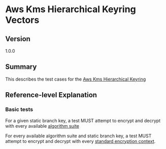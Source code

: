 [//]: # "Copyright Amazon.com Inc. or its affiliates. All Rights Reserved."
[//]: # "SPDX-License-Identifier: CC-BY-SA-4.0"

# Aws Kms Hierarchical Keyring Vectors

## Version

1.0.0

## Summary

This describes the test cases for the [Aws Kms Hierarchical Keyring](../../aws-kms/aws-kms-hierarchical-keyring.md)

## Reference-level Explanation

### Basic tests

For a given static branch key,
a test MUST attempt to encrypt and decrypt
with every available [algorithm suite](../../algorithm-suites.md#algorithm-suite-id)

For every available algorithm suite and static branch key,
a test MUST attempt to encrypt and decrypt with every [standard encryption context](./encryption-context.md#standard-encryption-contexts).
